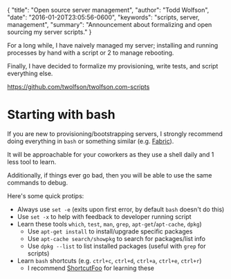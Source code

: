 {
  "title": "Open source server management",
  "author": "Todd Wolfson",
  "date": "2016-01-20T23:05:56-0600",
  "keywords": "scripts, server, management",
  "summary": "Announcement about formalizing and open sourcing my server scripts."
}

For a long while, I have naively managed my server; installing and running processes by hand with a script or 2 to manage rebooting.

Finally, I have decided to formalize my provisioning, write tests, and script everything else.

https://github.com/twolfson/twolfson.com-scripts

# Starting with bash
If you are new to provisioning/bootstrapping servers, I strongly recommend doing everything in `bash` or something similar (e.g. [Fabric][]).

[Fabric]: http://www.fabfile.org/

It will be approachable for your coworkers as they use a shell daily and 1 less tool to learn.

Additionally, if things ever go bad, then you will be able to use the same commands to debug.

Here's some quick protips:

- Always use `set -e` (exits upon first error, by default `bash` doesn't do this)
- Use `set -x` to help with feedback to developer running script
- Learn these tools `which`, `test`, `man`, `grep`, `apt-get`/`apt-cache`, `dpkg`)
    - Use `apt-get install` to install/upgrade specific packages
    - Use `apt-cache search/showpkg` to search for packages/list info
    - Use `dpkg --list` to list installed packages (useful with `grep` for scripts)
- Learn `bash` shortcuts (e.g. `ctrl+c`, `ctrl+d`, `ctrl+a`, `ctrl+e`, `ctrl+r`)
    - I recommend [ShortcutFoo][] for learning these

[ShortcutFoo]: https://www.shortcutfoo.com/
